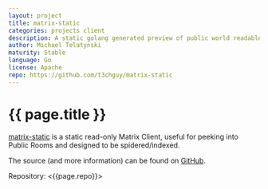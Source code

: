 ```yaml
---
layout: project
title: matrix-static
categories: projects client
description: A static golang generated preview of public world readable Matrix rooms
author: Michael Telatynski
maturity: Stable
language: Go
license: Apache
repo: https://github.com/t3chguy/matrix-static
---
```


# {{ page.title }}
[matrix-static](https://view.matrix.org) is a static read-only Matrix Client, useful for peeking into Public Rooms and designed to be spidered/indexed.

The source (and more information) can be found on [GitHub](https://github.com/t3chguy/matrix-static).

Repository: <{{page.repo}}>
